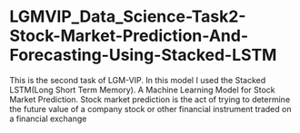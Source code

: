 # LGMVIP_Data_Science-Task2-Stock-Market-Prediction-And-Forecasting-Using-Stacked-LSTM
This is the second task of LGM-VIP. In this model I used the Stacked LSTM(Long Short Term Memory). A Machine Learning Model for Stock Market Prediction. Stock market prediction is the act of trying to determine the future value of a company stock or other financial instrument traded on a financial exchange
